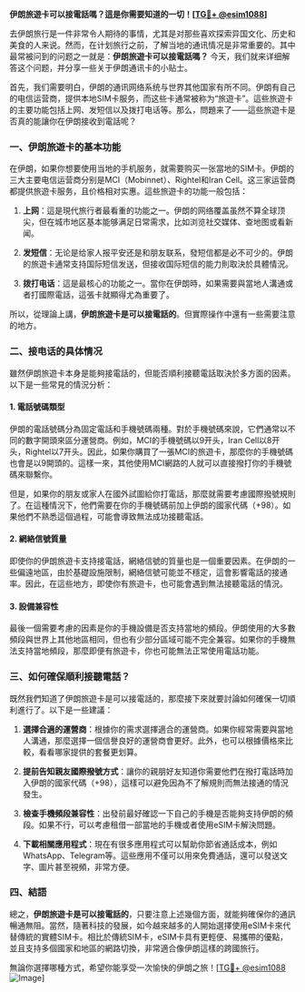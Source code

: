 **伊朗旅遊卡可以接電話嗎？這是你需要知道的一切！[[TG💪+ @esim1088](https://t.me/s/esim1088)]**

去伊朗旅行是一件非常令人期待的事情，尤其是对那些喜欢探索异国文化、历史和美食的人来说。然而，在计划旅行之前，了解当地的通讯情况是非常重要的。其中最常被问到的问题之一就是：**伊朗旅遊卡可以接電話嗎？** 今天，我们就来详细解答这个问题，并分享一些关于伊朗通讯卡的小贴士。

首先，我们需要明白，伊朗的通讯网络系统与世界其他国家有所不同。伊朗有自己的电信运营商，提供本地SIM卡服务，而这些卡通常被称为“旅遊卡”。這些旅遊卡的主要功能包括上网、发短信以及拨打电话等。那么，問題来了——這些旅遊卡是否真的能讓你在伊朗接收到電話呢？

### 一、伊朗旅遊卡的基本功能

在伊朗，如果你想要使用当地的手机服务，就需要购买一张當地的SIM卡。伊朗的三大主要电信运营商分别是MCI（Mobinnet）、Rightel和Iran Cell。这三家运营商都提供旅遊卡服务，且价格相对实惠。這些旅遊卡的功能一般包括：

1. **上网**：這是現代旅行者最看重的功能之一。伊朗的网络覆盖虽然不算全球顶尖，但在城市地区基本能够满足日常需求，比如浏览社交媒体、查地图或看新闻。
   
2. **发短信**：无论是给家人报平安还是和朋友联系，發短信都是必不可少的。伊朗的旅遊卡通常支持国际短信发送，但接收国际短信的能力則取決於具體情況。

3. **拨打电话**：這是最核心的功能之一。當你在伊朗時，如果需要與當地人溝通或者打國際電話，這張卡就顯得尤為重要了。

所以，從理論上講，**伊朗旅遊卡是可以接電話的**。但實際操作中還有一些需要注意的地方。

### 二、接电话的具体情况

雖然伊朗旅遊卡本身是能夠接電話的，但能否順利接聽電話取決於多方面的因素。以下是一些常見的情況分析：

#### 1. 電話號碼類型
伊朗的電話號碼分為固定電話和手機號碼兩種。對於手機號碼來說，它們通常以不同的數字開頭來區分運營商。例如，MCI的手機號碼以9开头，Iran Cell以8开头，Rightel以7开头。因此，如果你購買了一張MCI的旅遊卡，那麼你的手機號碼也會是以9開頭的。這樣一來，其他使用MCI網路的人就可以直接撥打你的手機號碼來聯繫你。

但是，如果你的朋友或家人在國外試圖給你打電話，那麼就需要考慮國際撥號規則了。在這種情況下，他們需要在你的手機號碼前加上伊朗的國家代碼（+98）。如果他們不熟悉這個過程，可能會導致無法成功接聽電話。

#### 2. 網絡信號質量
即使你的伊朗旅遊卡支持接電話，網絡信號的質量也是一個重要因素。在伊朗的一些偏遠地區，由於基礎設施限制，網絡信號可能並不穩定，這會影響電話的接通率。因此，在這些地方，即使你有旅遊卡，也可能會遇到無法接聽電話的情況。

#### 3. 設備兼容性
最後一個需要考慮的因素是你的手機設備是否支持當地的頻段。伊朗使用的大多數頻段與世界上其他地區相同，但也有少部分區域可能不完全兼容。如果你的手機無法支持當地頻段，那麼即便有旅遊卡，你也可能無法正常使用電話功能。

### 三、如何確保順利接聽電話？

既然我們知道了伊朗旅遊卡是可以接電話的，那麼接下來就要討論如何確保一切順利進行了。以下是一些建議：

1. **選擇合適的運營商**：根據你的需求選擇適合的運營商。如果你經常需要與當地人溝通，那麼選擇一個信譽良好的運營商會更好。此外，也可以根據價格來比較，看看哪家提供的套餐更划算。

2. **提前告知親友國際撥號方式**：讓你的親朋好友知道你需要他們在撥打電話時加入伊朗的國家代碼（+98），這樣可以避免因為不了解規則而無法接通的情況發生。

3. **檢查手機頻段兼容性**：出發前最好確認一下自己的手機是否能夠支持伊朗的頻段。如果不行，可以考慮租借一部當地的手機或者使用eSIM卡解決問題。

4. **下載相關應用程式**：現在有很多應用程式可以幫助你節省通話成本，例如WhatsApp、Telegram等。這些應用不僅可以用來免費通話，還可以發送文字、圖片甚至視頻，非常方便。

### 四、結語

總之，**伊朗旅遊卡是可以接電話的**，只要注意上述幾個方面，就能夠確保你的通訊暢通無阻。當然，隨著科技的發展，如今越來越多的人開始選擇使用eSIM卡來代替傳統的實體SIM卡。相比於傳統SIM卡，eSIM卡具有更輕便、易攜帶的優點，並且支持多個國家和地區的網路切換，非常適合像伊朗這樣的跨國旅行。

無論你選擇哪種方式，希望你能享受一次愉快的伊朗之旅！[[TG💪+ @esim1088](https://t.me/s/esim1088) ![Image](https://i.postimg.cc/4NQfJmqS/Snipaste-2025-05-13-00-14-12.png)]